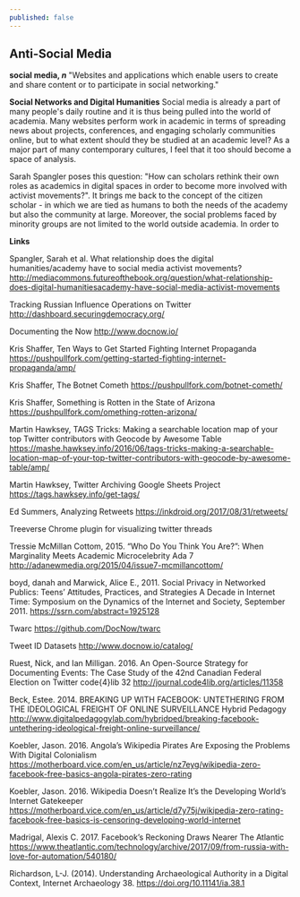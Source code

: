 ```yaml
---
published: false
---
```

## Anti-Social Media

**social media, _n_**
"Websites and applications which enable users to create and share content or to participate in social networking."

**Social Networks and Digital Humanities**
Social media is already a part of many people's daily routine and it is thus being pulled into the world of academia. Many websites perform work in academic in terms of spreading news about projects, conferences, and engaging scholarly communities online, but to what extent should they be studied at an academic level? As a major part of many contemporary cultures, I feel that it too should become a space of analysis.  

Sarah Spangler poses this question: "How can scholars rethink their own roles as academics in digital spaces in order to become more involved with activist movements?". It brings me back to the concept of the citizen scholar - in which we are tied as humans to both the needs of the academy but also the community at large. Moreover, the social problems faced by minority groups are not limited to the world outside academia. In order to 

**Links**

Spangler, Sarah et al. What relationship does the digital humanities/academy have to social media activist movements? http://mediacommons.futureofthebook.org/question/what-relationship-does-digital-humanitiesacademy-have-social-media-activist-movements

Tracking Russian Influence Operations on Twitter http://dashboard.securingdemocracy.org/

Documenting the Now http://www.docnow.io/

Kris Shaffer, Ten Ways to Get Started Fighting Internet Propaganda https://pushpullfork.com/getting-started-fighting-internet-propaganda/amp/

Kris Shaffer, The Botnet Cometh https://pushpullfork.com/botnet-cometh/

Kris Shaffer, Something is Rotten in the State of Arizona https://pushpullfork.com/omething-rotten-arizona/

Martin Hawksey, TAGS Tricks: Making a searchable location map of your top Twitter contributors with Geocode by Awesome Table https://mashe.hawksey.info/2016/06/tags-tricks-making-a-searchable-location-map-of-your-top-twitter-contributors-with-geocode-by-awesome-table/amp/

Martin Hawksey, Twitter Archiving Google Sheets Project https://tags.hawksey.info/get-tags/

Ed Summers, Analyzing Retweets https://inkdroid.org/2017/08/31/retweets/

Treeverse Chrome plugin for visualizing twitter threads

Tressie McMillan Cottom, 2015. “Who Do You Think You Are?”: When Marginality Meets Academic Microcelebrity Ada 7 http://adanewmedia.org/2015/04/issue7-mcmillancottom/

boyd, danah and Marwick, Alice E., 2011. Social Privacy in Networked Publics: Teens’ Attitudes, Practices, and Strategies A Decade in Internet Time: Symposium on the Dynamics of the Internet and Society, September 2011. https://ssrn.com/abstract=1925128

Twarc https://github.com/DocNow/twarc

Tweet ID Datasets http://www.docnow.io/catalog/

Ruest, Nick, and Ian Milligan. 2016. An Open-Source Strategy for Documenting Events: The Case Study of the 42nd Canadian Federal Election on Twitter code{4}lib 32 http://journal.code4lib.org/articles/11358

Beck, Estee. 2014. BREAKING UP WITH FACEBOOK: UNTETHERING FROM THE IDEOLOGICAL FREIGHT OF ONLINE SURVEILLANCE Hybrid Pedagogy http://www.digitalpedagogylab.com/hybridped/breaking-facebook-untethering-ideological-freight-online-surveillance/

Koebler, Jason. 2016. Angola’s Wikipedia Pirates Are Exposing the Problems With Digital Colonialism https://motherboard.vice.com/en_us/article/nz7eyg/wikipedia-zero-facebook-free-basics-angola-pirates-zero-rating

Koebler, Jason. 2016. Wikipedia Doesn’t Realize It’s the Developing World’s Internet Gatekeeper https://motherboard.vice.com/en_us/article/d7y75j/wikipedia-zero-rating-facebook-free-basics-is-censoring-developing-world-internet

Madrigal, Alexis C. 2017. Facebook’s Reckoning Draws Nearer The Atlantic https://www.theatlantic.com/technology/archive/2017/09/from-russia-with-love-for-automation/540180/

Richardson, L-J. (2014). Understanding Archaeological Authority in a Digital Context, Internet Archaeology 38. https://doi.org/10.11141/ia.38.1